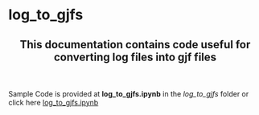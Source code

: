 # log_to_gjfs
<h2 align="center">
  
  This documentation contains code useful for converting log files into gjf files
  <br>
  
</h2>

<div> <br> 
  
Sample Code is provided at **log_to_gjfs.ipynb** in the *log_to_gjfs* folder or click here [log_to_gjfs.ipynb](https://github.com/SelvinTo/CompChem-Resources/blob/c5409450afdb72b25aa40cb41e52369a25fe4433/log_to_gjfs/log_to_gjfs.ipynb)
